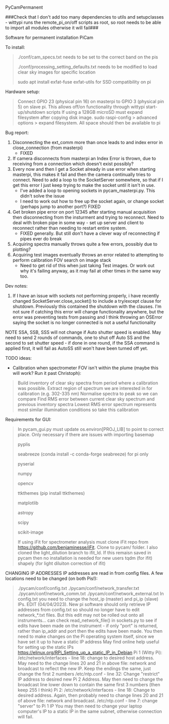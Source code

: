 PyCamPermanent

###Check that I don't add too many dependencies to utils and setupclasses - wittypi runs the remote_pi_on/off scripts as root, so root needs to be able to import all modules otherwise it will fail###

Software for permanent installation PiCam

To install:
> ./conf/cam_specs.txt needs to be set to the correct band on the pis
>
> ./conf/processing_setting_defaults.txt needs to be modified to load clear sky images for specific location
> 
> sudo apt install exfat-fuse exfat-utils for SSD compatibility on pi

Hardware setup:
> Connect GPIO 23 (physical pin 16) on masterpi to GPIO 3 (physical pin 5) on slave pi. This allows off/on functionality through wittypi start-up/shutdown scripts
> If using a 128GB microSD must expand filesystem after copying disk image. sudo raspi-config > advanced options > expand filesystem. All space should then be available to pi

Bug report:
1. Disconnecting the ext_comm more than once leads to and index error in close_connection (from masterpi)
   - FIXED
2. If camera disconnects from masterpi an Index Error is thrown, due to receiving from a connection which doesn't exist possibly?
3. Every now and then I get a Socket already in use error when starting masterpi, this makes it fail and then the camera continually tries to
connect. Need to add a loop to the SocketServer somewhere, so that if I get this error I just keep trying to make the socket until it isn't in use. 
   - I've added a loop to opening sockets in pycam_masterpi.py. This didn't solve the issue
   - I need to work out how to free up the socket again, or change socket (perhaps jump to another port?) FIXED 
4. Get broken pipe error on port 12345 after starting manual acquisition then disconnecting from the insturment and trying to reconnect.
Need to deal with broken pipe in some way - set up server and client to reconnect rather than needing to restart entire system.
   - FIXED generally. But still don't have a clever way of reconnecting if pipes ever do break
5. Acquiring spectra manually throws quite a few errors, possibly due to plotting? 
6. Acquiring test images eventually throws an error related to attempting to perform calibration FOV search on image stack
   - Need to get rid of this when just taking Test images. Or work out why it's failing anyway, as it may fail at other
   times in the same way too.

Dev notes:
1. If I have an issue with sockets not performing properly, i have recently changed SocketServer.close_socket() to include a 
try/except clause for shutdown. Previously this contained the shutdown with the clauses. I'm not sure if catching this error
will change functionality anywhere, but the error was preventing tests from passing and I think throwing an OSError saying the
socket is no longer connected is not a useful functionality

NOTE SSA, SSB, SSS will not change if Auto shutter speed is enabled. May need to send 2 rounds of commands, one to shut 
off Auto SS and the second to set shutter speed - if done in one round, if the SSA command is applied first, it will 
fail as AutoSS still won't have been turned off yet.

TODO ideas:
 - Calibration when spectrometer FOV isn't within the plume (maybe this will work? Run it past Christoph): 
> Build inventory of clear sky spectra from period where a calibration was possible.
> Extract region of spectrum we are interested in for calibration (e.g. 302-335 nm)
> Normalise spectra to peak so we can compare
> Find RMS error between current clear sky spectrum and previous inventory spectra
> Lowest RMS error spectrum represents most similar illumination conditions so take this calibration 

Requirements for GUI:
> In pycam_gui.py must update os.environ[PROJ_LIB] to point to correct place. Only necessary if there are issues with importing basemap
>
> pyplis
>
> seabreeze (conda install -c conda-forge seabreeze) for pi only
>
> pyserial
>
> numpy
>
> opencv
>
> ttkthemes (pip install ttkthemes)
>
> matplotlib 
>
> astropy
>
> scipy
>
> scikit-image
> 
> If using iFit for spectrometer analysis must clone iFit repo from https://github.com/benjaminesse/iFit. 
> Clone to pycam/ folder. I also cloned the light_dilution branch to ifit_ld. If this remaisn saved in pycam then no installation is needed for new users 
> tqdm (for ifit)
> shapely (for light diluiton correction of ifit)



CHANGING IP ADDRESSES
IP addresses are read in from config files. A few locations need to be changed (on both Pis!):
> ./pycam/conf/config.txt
> ./pycam/conf/network_transfer.txt
> ./pycam/conf/network_comm.txt
> ./pycam/conf/network_external.txt
In config.txt you need to change the host_ip (master) and pi_ip (slave) IPs.
> EDIT (04/04/2023). New pi software should only retrieve IP addresses from config.txt so should no longer have to edit
> network_*.txt files. But this edit may not be rolled out onto all instruments... can check read_network_file() in 
> sockets.py to see if edits have been made on the instrument - if only "port" is returned, rather than ip_addr and port
> then the edits have been made.
You then need to make changes on the Pi operating system itself, since we have set it up to have a static IP address
May find online help useful for setting up the static IPs https://elinux.org/RPi_Setting_up_a_static_IP_in_Debian
Pi 1 (Witty Pi):
> /etc/network/interfaces - line 18: change to desired host address.
> May need to the change lines 20 and 21 in above file: network and broadcast to reflect the new IP. Keep the endings the same, just change the first 2 numbers
> /etc/ntp.conf - line 32: Change "restrict" IP address to desired new Pi 2 Address. 
> May then need to change the broadcast line lower down to contain the same first 3 numbers (then keep 255 I think)
Pi 2:
> /etc/network/interfaces - line 18: Change to desired address. 
> Again, then probably need to change lines 20 and 21 of above file: network and broadcast.
> /etc/ntp.conf - line 7: change "server" to Pi 1 IP
You may then need to change your laptop computer's IP to a static IP in the same subnet, otherwise connection will fail.